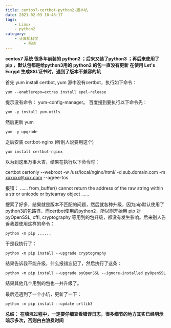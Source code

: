 ```yaml
---
title: centos7-certbot-python2-版本坑
date: 2021-02-03 10:46:17
tags: 
    - Linux
    - python2
category: 
    - 计算机科学
        - 系统
---
```


**centos7 系统**
**很多年前装的 python2 ；后来又装了python3 ；再后来使用了 pip ，默认包都是给python3用的**
**python2 的包一直没有更新**
**在使用 Let's Ecrypt 生成SSL证书时，遇到了版本不兼容的坑**
<!--more-->
首先 yum install certbot, yum 源中没有certbot，执行如下命令：

    yum --enablerepo=extras install epel-release

提示没有命令： yum-config-manager。 百度搜到要执行以下命令先：

    yum -y install yum-utils

然后更新 yum 

    yum -y upgrade

之后安装 certbot-nginx (听别人说要用这个)

    yum install certbot-nginx

以为到这里万事大吉，结果在执行以下命令时：

certbot certonly --webroot -w /usr/local/nginx/html/ -d sub.domain.com -m xxxxxx@xxx.com --agree-tos

报错：
    ......
    from_buffer() cannot return the address of the raw string within a str or unicode or bytearray object
    ......

搜索了好多，结果就是版本不匹配的问题，然后就各种升级，因为pip默认使用了python3的包路径，而certbot使用的python2，所以刚开始用 pip 对 pyOpenSSL, cffi, cryptography 等用到的包升级，都没有发生影响。后来别人告诉我要使用这样的命令：

    python -m pip ......

于是我执行了：
    
    python -m pip install --upgrade cryptography

结果告诉我不能升级，什么报错忘记了，然后执行了这条：

    python -m pip install --upgrade pyOpenSSL --ignore-installed pyOpenSSL

结果其他几个用到的包也一并升级了。

最后还遇到了一个小坑，更新了一下：

    python -m pip install --update urllib3

**总结：**
**在填坑过程中，一定要仔细查看错误日志，很多细节的地方其实已经明示暗示多次，否则白白浪费时间**




